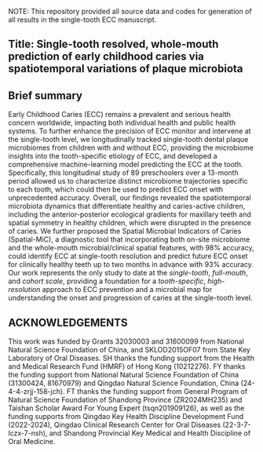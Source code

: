 NOTE: This repository provided all source data and codes for generation of all results in the single-tooth ECC manuscript.

## Title: Single-tooth resolved, whole-mouth prediction of early childhood caries via spatiotemporal variations of plaque microbiota

## Brief summary

Early Childhood Caries (ECC) remains a prevalent and serious health concern worldwide, impacting both individual health and public health systems. To further enhance the precision of ECC monitor and intervene at the single-tooth level, we longitudinally tracked single-tooth dental plaque microbiomes from children with and without ECC, providing the microbiome insights into the tooth-specific etiology of ECC, and developed a comprehensive machine-learning model predicting the ECC at the tooth. Specifically, this longitudinal study of 89 preschoolers over a 13-month period allowed us to characterize distinct microbiome trajectories specific to each tooth, which could then be used to predict ECC onset with unprecedented accuracy.
Overall, our findings revealed the spatiotemporal microbiota dynamics that differentiate healthy and caries-active children, including the anterior-posterior ecological gradients for maxillary teeth and spatial symmetry in healthy children, which were disrupted in the presence of caries. We further proposed the Spatial Microbial Indicators of Caries (Spatial-MiC), a diagnostic tool that incorporating both on-site microbiome and the whole-mouth microbial/clinical spatial features, with 98% accuracy, could identify ECC at single-tooth resolution and predict future ECC onset for clinically healthy teeth up to two months in advance with 93% accuracy. Our work represents the only study to date at the *single-tooth*, *full-mouth*, and *cohort scale*, providing a foundation for a *tooth-specific*, *high-resolution* approach to ECC prevention and a microbial map for understanding the onset and progression of caries at the single-tooth level. 

## ACKNOWLEDGEMENTS
This work was funded by Grants 32030003 and 31600099 from National Natural Science Foundation of China, and SKLOD2015OF07 from State Key Laboratory of Oral Diseases. SH thanks the funding support from the Health and Medical Research Fund (HMRF) of Hong Kong (10212276). FY thanks the funding support from National Natural Science Foundation of China (31300424, 81670979) and Qingdao Natural Science Foundation, China (24-4-4-zrjj-158-jch). FT thanks the funding support from General Program of Natural Science Foundation of Shandong Province (ZR2024MH235) and Taishan Scholar Award For Young Expert (tsqn201909126), as well as the funding supports from Qingdao Key Health Discipline Development Fund (2022-2024), Qingdao Clinical Research Center for Oral Diseases (22-3-7-lczx-7-nsh), and Shandong Provincial Key Medical and Health Discipline of Oral Medicine. 
